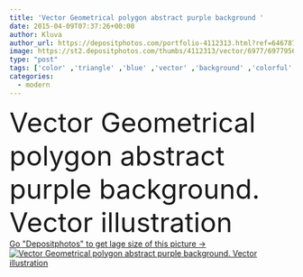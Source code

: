 ```yaml
---
title: 'Vector Geometrical polygon abstract purple background '
date: 2015-04-09T07:37:26+00:00
author: Kluva
author_url: https://depositphotos.com/portfolio-4112313.html?ref=64678756
image: https://st2.depositphotos.com/thumbs/4112313/vector/6977/69779561/api_thumb_450.jpg?forcejpeg=true
type: "post"
tags: ['color' ,'triangle' ,'blue' ,'vector' ,'background' ,'colorful' ,'backgrounds' ,'graphic' ,'element' ,'illustration' ,'design' ,'shape' ,'decoration' ,'decorative' ,'bright' ,'empty' ,'art' ,'abstract' ,'texture' ,'light' ,'pattern' ,'style' ,'cherry' ,'modern' ,'backdrop' ,'creative' ,'concept' ,'purple' ,'futuristic' ,'cover' ,'wallpaper' ,'web' ,'gradient' ,'template' ,'trendy' ,'geometric' ,'geometry' ,'peach' ,'geometrical' ,'and' ,'polygon' ,'polygonal' ,'poligon' ,'polygons' ,'abstrait' ,'sfondo' ,'morado' ,'abstract background' ,'vector background' ,'fundos' ]
categories: 
  - modern
---
```

<div aling="center">
            <font size="60"> Vector Geometrical polygon abstract purple background. Vector illustration</font>   
</div>
<div>
    <a href='https://st2.depositphotos.com/thumbs/4112313/vector/6977/69779561/api_thumb_450.jpg?forcejpeg=true?ref=64678756' target=_blank > Go "Depositphotos" to get lage size of this picture ->
        <img href='https://st2.depositphotos.com/thumbs/4112313/vector/6977/69779561/api_thumb_450.jpg?forcejpeg=true?ref=64678756' src='https://st2.depositphotos.com/4112313/6977/v/950/depositphotos_69779561-stock-illustration-vector-geometrical-polygon-abstract-purple.jpg?forcejpeg=true' alt='Vector Geometrical polygon abstract purple background. Vector illustration' >
    </a>
</div>
